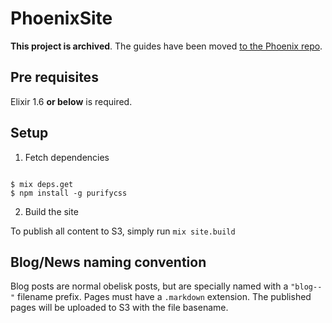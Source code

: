 # PhoenixSite

**This project is archived**. The guides have been moved [to the Phoenix repo](https://github.com/phoenixframework/phoenix/tree/master/guides).

## Pre requisites

Elixir 1.6 **or below** is required.

## Setup

1. Fetch dependencies

```console

$ mix deps.get
$ npm install -g purifycss
```

2. Build the site

To publish all content to S3, simply run `mix site.build`


## Blog/News naming convention

Blog posts are normal obelisk posts, but are specially named with a `"blog--"` filename prefix. Pages must have a `.markdown` extension. The published pages will be uploaded to S3 with the file basename.
